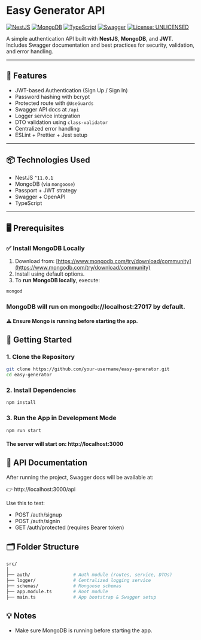 # Easy Generator API

[![NestJS](https://img.shields.io/badge/NestJS-11.0.1-red?logo=nestjs)](https://nestjs.com/)
[![MongoDB](https://img.shields.io/badge/MongoDB-8.x-brightgreen?logo=mongodb)](https://www.mongodb.com/)
[![TypeScript](https://img.shields.io/badge/TypeScript-5.7-blue?logo=typescript)](https://www.typescriptlang.org/)
[![Swagger](https://img.shields.io/badge/Swagger-UI-green?logo=swagger)](https://swagger.io/tools/swagger-ui/)
[![License: UNLICENSED](https://img.shields.io/badge/license-UNLICENSED-lightgrey.svg)]()

A simple authentication API built with **NestJS**, **MongoDB**, and **JWT**. Includes Swagger documentation and best practices for security, validation, and error handling.

---

## 🔧 Features

- JWT-based Authentication (Sign Up / Sign In)
- Password hashing with bcrypt
- Protected route with `@UseGuards`
- Swagger API docs at `/api`
- Logger service integration
- DTO validation using `class-validator`
- Centralized error handling
- ESLint + Prettier + Jest setup

---

## 📦 Technologies Used

- NestJS `^11.0.1`
- MongoDB (via `mongoose`)
- Passport + JWT strategy
- Swagger + OpenAPI
- TypeScript

---

## 🖥️ Prerequisites

### ✅ Install MongoDB Locally

1. Download from: [https://www.mongodb.com/try/download/community](https://www.mongodb.com/try/download/community)
2. Install using default options.
3. To **run MongoDB locally**, execute:

```bash
mongod
```

### MongoDB will run on mongodb://localhost:27017 by default.
#### ⚠️ Ensure Mongo is running before starting the app.

## 🚀 Getting Started

### 1. Clone the Repository

```bash
git clone https://github.com/your-username/easy-generator.git
cd easy-generator
```

### 2. Install Dependencies

```bash
npm install
```

### 3. Run the App in Development Mode

```bash
npm run start
```
#### The server will start on: http://localhost:3000

## 🧪 API Documentation

After running the project, Swagger docs will be available at:

👉 http://localhost:3000/api

Use this to test:

- POST /auth/signup
- POST /auth/signin
- GET /auth/protected (requires Bearer token)

## 🗂️ Folder Structure

```bash
src/
│
├── auth/                # Auth module (routes, service, DTOs)
├── logger/              # Centralized logging service
├── schemas/             # Mongoose schemas
├── app.module.ts        # Root module
├── main.ts              # App bootstrap & Swagger setup

```

## 💡 Notes

- Make sure MongoDB is running before starting the app.


